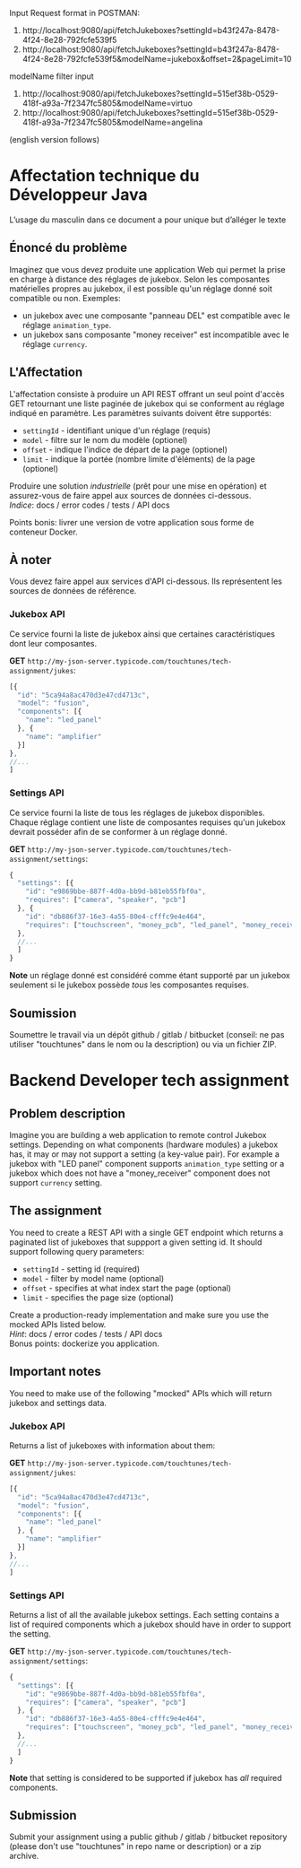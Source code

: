 
Input Request format in POSTMAN:

1. http://localhost:9080/api/fetchJukeboxes?settingId=b43f247a-8478-4f24-8e28-792fcfe539f5
2. http://localhost:9080/api/fetchJukeboxes?settingId=b43f247a-8478-4f24-8e28-792fcfe539f5&modelName=jukebox&offset=2&pageLimit=10

modelName filter input
1. http://localhost:9080/api/fetchJukeboxes?settingId=515ef38b-0529-418f-a93a-7f2347fc5805&modelName=virtuo
2. http://localhost:9080/api/fetchJukeboxes?settingId=515ef38b-0529-418f-a93a-7f2347fc5805&modelName=angelina

(english version follows)

# Affectation technique du Développeur Java
L’usage du masculin dans ce document a pour unique but d’alléger le texte

## Énoncé du problème

Imaginez que vous devez produite une application Web qui permet la prise en charge à distance des réglages de jukebox.  Selon les composantes matérielles propres au jukebox, il est possible qu'un réglage donné soit compatible ou non.
Exemples: 
- un jukebox avec une composante "panneau DEL" est compatible avec le réglage `animation_type`.
- un jukebox sans composante "money receiver" est incompatible avec le réglage `currency`.

## L'Affectation

L'affectation consiste à produire un API REST offrant un seul point d'accès GET retournant une liste paginée de jukebox qui se conforment au réglage indiqué en paramètre. Les paramètres suivants doivent être supportés:

 - `settingId` - identifiant unique d'un réglage (requis)
 - `model` - filtre sur le nom du modèle (optionel)
 - `offset` - indique l'indice de départ de la page (optionel)
 - `limit` - indique la portée (nombre limite d'éléments) de la page (optionel)

Produire une solution _industrielle_ (prêt pour une mise en opération) et assurez-vous de faire appel aux sources de données ci-dessous.  
_Indice_: docs / error codes / tests / API docs  

Points bonis: livrer une version de votre application sous forme de conteneur Docker.

## À noter

Vous devez faire appel aux services d'API ci-dessous.  Ils représentent les sources de données de référence.

### Jukebox API

Ce service fourni la liste de jukebox ainsi que certaines caractéristiques dont leur composantes.

**GET** `http://my-json-server.typicode.com/touchtunes/tech-assignment/jukes`:

```js
[{
  "id": "5ca94a8ac470d3e47cd4713c",
  "model": "fusion",
  "components": [{
    "name": "led_panel"
  }, {
    "name": "amplifier"
  }]
},
//...
]
```
 
### Settings API

Ce service fourni la liste de tous les réglages de jukebox disponibles.  Chaque réglage contient une liste de composantes requises qu'un jukebox devrait posséder afin de se conformer à un réglage donné.

**GET** `http://my-json-server.typicode.com/touchtunes/tech-assignment/settings`:

```js
{
  "settings": [{
    "id": "e9869bbe-887f-4d0a-bb9d-b81eb55fbf0a",
    "requires": ["camera", "speaker", "pcb"]
  }, {
    "id": "db886f37-16e3-4a55-80e4-cfffc9e4e464",
    "requires": ["touchscreen", "money_pcb", "led_panel", "money_receiver"]
  },
  //...
  ]
}
```

**Note** un réglage donné est considéré comme étant supporté par un jukebox seulement si le jukebox possède _tous_ les composantes requises.

## Soumission

Soumettre le travail via un dépôt github / gitlab / bitbucket (conseil: ne pas utiliser "touchtunes" dans le nom ou la description) ou via un fichier ZIP.

# Backend Developer tech assignment

## Problem description

Imagine you are building a web application to remote control Jukebox settings. Depending on what components (hardware modules) a jukebox has, it may or may not support a setting (a key-value pair). For example a jukebox with "LED panel" component supports `animation_type` setting or a jukebox which does not have a "money_receiver" component does not support `currency` setting. 

## The assignment

You need to create a REST API with a single GET endpoint which returns a paginated list of jukeboxes that suppport a given setting id. It should support following query parameters:

 - `settingId` - setting id (required)
 - `model` - filter by model name (optional)
 - `offset` - specifies at what index start the page (optional)
 - `limit` - specifies the page size (optional)

Create a production-ready implementation and make sure you use the mocked APIs listed below.  
_Hint_: docs / error codes / tests / API docs  
Bonus points: dockerize you application.

## Important notes

You need to make use of the following "mocked" APIs which will return jukebox and settings data.

### Jukebox API

Returns a list of jukeboxes with information about them:

**GET** `http://my-json-server.typicode.com/touchtunes/tech-assignment/jukes`:

```js
[{
  "id": "5ca94a8ac470d3e47cd4713c",
  "model": "fusion",
  "components": [{
    "name": "led_panel"
  }, {
    "name": "amplifier"
  }]
},
//...
]
```
 
### Settings API

Returns a list of all the available jukebox settings. Each setting contains a list of required components which a jukebox should have in order to support the setting.

**GET** `http://my-json-server.typicode.com/touchtunes/tech-assignment/settings`:

```js
{
  "settings": [{
    "id": "e9869bbe-887f-4d0a-bb9d-b81eb55fbf0a",
    "requires": ["camera", "speaker", "pcb"]
  }, {
    "id": "db886f37-16e3-4a55-80e4-cfffc9e4e464",
    "requires": ["touchscreen", "money_pcb", "led_panel", "money_receiver"]
  },
  //...
  ]
}
```

**Note** that setting is considered to be supported if jukebox has _all_ required components.

## Submission

Submit your assignment using a public github / gitlab / bitbucket repository (please don't use "touchtunes" in repo name or description) or a zip archive.

